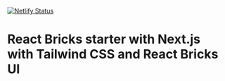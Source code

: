 [![Netlify Status](https://api.netlify.com/api/v1/badges/08176530-28dc-41e8-b455-97521ff80cdd/deploy-status)](https://app.netlify.com/sites/ermunu/deploys)
# React Bricks starter with Next.js with Tailwind CSS and React Bricks UI
